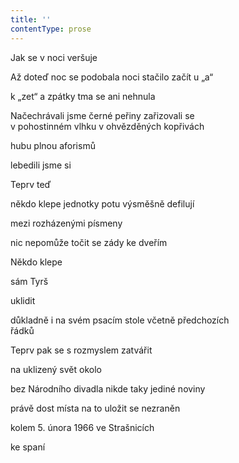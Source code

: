 ```yaml
---
title: ''
contentType: prose
---
```


Jak se v noci veršuje

Až doteď noc se podobala noci stačilo začít u „a“

k „zet“ a zpátky tma se ani nehnula

Načechrávali jsme černé peřiny zařizovali se  
v pohostinném vlhku v ohvězděných kopřivách

hubu plnou aforismů

lebedili jsme si

Teprv teď

někdo klepe jednotky potu výsměšně defilují

mezi rozházenými písmeny

nic nepomůže točit se zády ke dveřím

Někdo klepe

sám Tyrš

uklidit

důkladně i na svém psacím stole včetně předchozích  
řádků

Teprv pak se s rozmyslem zatvářit

na uklizený svět okolo

bez Národního divadla nikde taky jediné noviny

právě dost místa na to uložit se nezraněn

kolem 5. února 1966 ve Strašnicích

ke spaní
